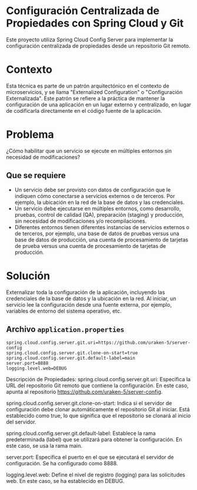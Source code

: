 # Configuración Centralizada de Propiedades con Spring Cloud y Git

Este proyecto utiliza Spring Cloud Config Server para implementar la configuración centralizada de propiedades desde un repositorio Git remoto.

# Contexto

Esta técnica es parte de un patrón arquitectónico en el contexto de microservicios, y se llama "Externalized Configuration" o "Configuración Externalizada". Este patrón se refiere a la práctica de mantener la configuración de una aplicación en un lugar externo y centralizado, en lugar de codificarla directamente en el código fuente de la aplicación.

# Problema
¿Cómo habilitar que un servicio se ejecute en múltiples entornos sin necesidad de modificaciones?

## Que se requiere
- Un servicio debe ser provisto con datos de configuración que le indiquen cómo conectarse a servicios externos o de terceros. Por ejemplo, la ubicación en la red de la base de datos y las credenciales.
- Un servicio debe ejecutarse en múltiples entornos, como desarrollo, pruebas, control de calidad (QA), preparación (staging) y producción, sin necesidad de modificaciones y/o recompilaciones.
- Diferentes entornos tienen diferentes instancias de servicios externos o de terceros, por ejemplo, una base de datos de pruebas versus una base de datos de producción, una cuenta de procesamiento de tarjetas de prueba versus una cuenta de procesamiento de tarjetas de producción.

# Solución
Externalizar toda la configuración de la aplicación, incluyendo las credenciales de la base de datos y la ubicación en la red. Al iniciar, un servicio lee la configuración desde una fuente externa, por ejemplo, variables de entorno del sistema operativo, etc.


## Archivo `application.properties`

```properties
spring.cloud.config.server.git.uri=https://github.com/uraken-5/server-config
spring.cloud.config.server.git.clone-on-start=true
spring.cloud.config.server.git.default-label=main
server.port=8888
logging.level.web=DEBUG
```

Descripción de Propiedades:
spring.cloud.config.server.git.uri: Especifica la URL del repositorio Git remoto que contiene la configuración. En este caso, apunta al repositorio https://github.com/uraken-5/server-config.

spring.cloud.config.server.git.clone-on-start: Indica si el servidor de configuración debe clonar automáticamente el repositorio Git al iniciar. Está establecido como true, lo que significa que el repositorio se clonará al inicio del servidor.

spring.cloud.config.server.git.default-label: Establece la rama predeterminada (label) que se utilizará para obtener la configuración. En este caso, se usa la rama main.

server.port: Especifica el puerto en el que se ejecutará el servidor de configuración. Se ha configurado como 8888.

logging.level.web: Define el nivel de registro (logging) para las solicitudes web. En este caso, se ha establecido en DEBUG.
